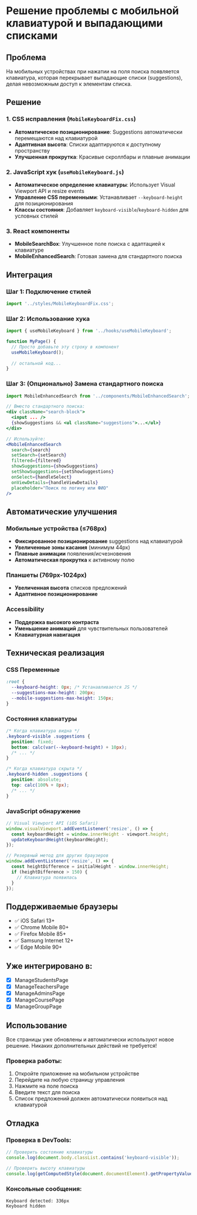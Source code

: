 # Решение проблемы с мобильной клавиатурой и выпадающими списками

## Проблема
На мобильных устройствах при нажатии на поля поиска появляется клавиатура, которая перекрывает выпадающие списки (suggestions), делая невозможным доступ к элементам списка.

## Решение

### 1. CSS исправления (`MobileKeyboardFix.css`)
- **Автоматическое позиционирование**: Suggestions автоматически перемещаются над клавиатурой
- **Адаптивная высота**: Списки адаптируются к доступному пространству
- **Улучшенная прокрутка**: Красивые скроллбары и плавные анимации

### 2. JavaScript хук (`useMobileKeyboard.js`)
- **Автоматическое определение клавиатуры**: Использует Visual Viewport API и resize events
- **Управление CSS переменными**: Устанавливает `--keyboard-height` для позиционирования
- **Классы состояния**: Добавляет `keyboard-visible`/`keyboard-hidden` для условных стилей

### 3. React компоненты
- **MobileSearchBox**: Улучшенное поле поиска с адаптацией к клавиатуре
- **MobileEnhancedSearch**: Готовая замена для стандартного поиска

## Интеграция

### Шаг 1: Подключение стилей
```jsx
import '../styles/MobileKeyboardFix.css';
```

### Шаг 2: Использование хука
```jsx
import { useMobileKeyboard } from '../hooks/useMobileKeyboard';

function MyPage() {
  // Просто добавьте эту строку в компонент
  useMobileKeyboard();
  
  // остальной код...
}
```

### Шаг 3: (Опционально) Замена стандартного поиска
```jsx
import MobileEnhancedSearch from '../components/MobileEnhancedSearch';

// Вместо стандартного поиска:
<div className="search-block">
  <input ... />
  {showSuggestions && <ul className="suggestions">...</ul>}
</div>

// Используйте:
<MobileEnhancedSearch
  search={search}
  setSearch={setSearch}
  filtered={filtered}
  showSuggestions={showSuggestions}
  setShowSuggestions={setShowSuggestions}
  onSelect={handleSelect}
  onViewDetails={handleViewDetails}
  placeholder="Поиск по логину или ФИО"
/>
```

## Автоматические улучшения

### Мобильные устройства (≤768px)
- **Фиксированное позиционирование** suggestions над клавиатурой
- **Увеличенные зоны касания** (минимум 44px)
- **Плавные анимации** появления/исчезновения
- **Автоматическая прокрутка** к активному полю

### Планшеты (769px-1024px)
- **Увеличенная высота** списков предложений
- **Адаптивное позиционирование**

### Accessibility
- **Поддержка высокого контраста**
- **Уменьшение анимаций** для чувствительных пользователей
- **Клавиатурная навигация**

## Техническая реализация

### CSS Переменные
```css
:root {
  --keyboard-height: 0px; /* Устанавливается JS */
  --suggestions-max-height: 200px;
  --mobile-suggestions-max-height: 150px;
}
```

### Состояния клавиатуры
```css
/* Когда клавиатура видна */
.keyboard-visible .suggestions {
  position: fixed;
  bottom: calc(var(--keyboard-height) + 10px);
  /* ... */
}

/* Когда клавиатура скрыта */
.keyboard-hidden .suggestions {
  position: absolute;
  top: calc(100% + 8px);
  /* ... */
}
```

### JavaScript обнаружение
```javascript
// Visual Viewport API (iOS Safari)
window.visualViewport.addEventListener('resize', () => {
  const keyboardHeight = window.innerHeight - viewport.height;
  updateKeyboardHeight(keyboardHeight);
});

// Резервный метод для других браузеров
window.addEventListener('resize', () => {
  const heightDifference = initialHeight - window.innerHeight;
  if (heightDifference > 150) {
    // Клавиатура появилась
  }
});
```

## Поддерживаемые браузеры
- ✅ iOS Safari 13+
- ✅ Chrome Mobile 80+
- ✅ Firefox Mobile 85+
- ✅ Samsung Internet 12+
- ✅ Edge Mobile 90+

## Уже интегрировано в:
- [x] ManageStudentsPage
- [x] ManageTeachersPage  
- [x] ManageAdminsPage
- [x] ManageCoursePage
- [x] ManageGroupPage

## Использование

Все страницы уже обновлены и автоматически используют новое решение. Никаких дополнительных действий не требуется!

### Проверка работы:
1. Откройте приложение на мобильном устройстве
2. Перейдите на любую страницу управления
3. Нажмите на поле поиска
4. Введите текст для поиска
5. Список предложений должен автоматически появиться над клавиатурой

## Отладка

### Проверка в DevTools:
```javascript
// Проверить состояние клавиатуры
console.log(document.body.classList.contains('keyboard-visible'));

// Проверить высоту клавиатуры
console.log(getComputedStyle(document.documentElement).getPropertyValue('--keyboard-height'));
```

### Консольные сообщения:
```
Keyboard detected: 336px
Keyboard hidden
```

